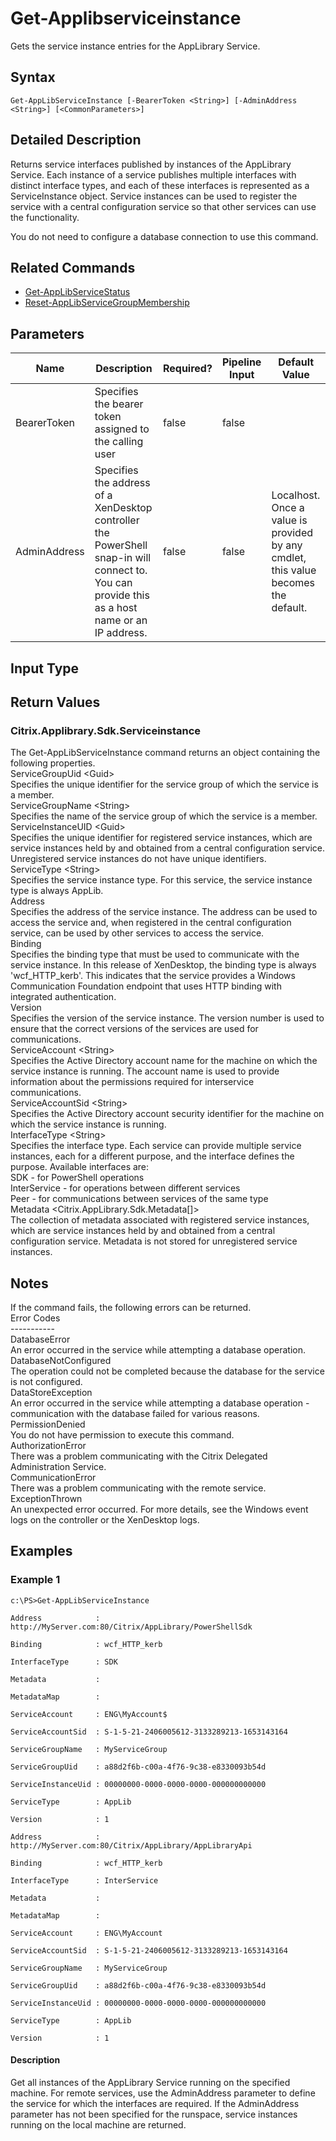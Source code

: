 ﻿
# Get-Applibserviceinstance
Gets the service instance entries for the AppLibrary Service.
## Syntax
```
Get-AppLibServiceInstance [-BearerToken <String>] [-AdminAddress <String>] [<CommonParameters>]
```
## Detailed Description
Returns service interfaces published by instances of the AppLibrary Service. Each instance of a service publishes multiple interfaces with distinct interface types, and each of these interfaces is represented as a ServiceInstance object. Service instances can be used to register the service with a central configuration service so that other services can use the functionality.

You do not need to configure a database connection to use this command.


## Related Commands

* [Get-AppLibServiceStatus](../Get-AppLibServiceStatus/)
* [Reset-AppLibServiceGroupMembership](../Reset-AppLibServiceGroupMembership/)
## Parameters
| Name   | Description | Required? | Pipeline Input | Default Value |
| --- | --- | --- | --- | --- |
| BearerToken | Specifies the bearer token assigned to the calling user | false | false |  |
| AdminAddress | Specifies the address of a XenDesktop controller the PowerShell snap-in will connect to. You can provide this as a host name or an IP address. | false | false | Localhost. Once a value is provided by any cmdlet, this value becomes the default. |

## Input Type

### 

## Return Values

### Citrix.Applibrary.Sdk.Serviceinstance
The Get-AppLibServiceInstance command returns an object containing the following properties.<br>ServiceGroupUid &lt;Guid&gt;<br>    Specifies the unique identifier for the service group of which the service is a member.<br>ServiceGroupName &lt;String&gt;<br>    Specifies the name of the service group of which the service is a member.<br>ServiceInstanceUID &lt;Guid&gt;<br>    Specifies the unique identifier for registered service instances, which are service instances held by and obtained from a central configuration service.  Unregistered service instances do not have unique identifiers.<br>ServiceType &lt;String&gt;<br>    Specifies the service instance type.  For this service, the service instance type is always AppLib.<br>Address<br>    Specifies the address of the service instance.  The address can be used to access the service and, when registered in the central configuration service, can be used by other services to access the service.<br>Binding<br>    Specifies the binding type that must be used to communicate with the service instance.  In this release of XenDesktop, the binding type is always 'wcf\_HTTP\_kerb'. This indicates that the service provides a Windows Communication Foundation endpoint that uses HTTP binding with integrated authentication.<br>Version<br>    Specifies the version of the service instance.  The version number is used to ensure that the correct versions of the services are used for communications.<br>ServiceAccount &lt;String&gt;<br>    Specifies the Active Directory account name for the machine on which the service instance is running.  The account name is used to provide information about the permissions required for interservice communications.<br>ServiceAccountSid &lt;String&gt;<br>    Specifies the Active Directory account security identifier for the machine on which the service instance is running.<br>InterfaceType &lt;String&gt;<br>    Specifies the interface type.  Each service can provide multiple service instances, each for a different purpose, and the interface defines the purpose.  Available interfaces are:<br>        SDK - for PowerShell operations<br>        InterService - for operations between different services<br>        Peer - for communications between services of the same type<br>Metadata &lt;Citrix.AppLibrary.Sdk.Metadata\[\]&gt;<br>     The collection of metadata associated with registered service instances, which are service instances held by and obtained from a central configuration service.  Metadata is not stored for unregistered service instances.
## Notes
If the command fails, the following errors can be returned.<br>    Error Codes<br>    -----------<br>    DatabaseError<br>        An error occurred in the service while attempting a database operation.<br>    DatabaseNotConfigured<br>        The operation could not be completed because the database for the service is not configured.<br>    DataStoreException<br>        An error occurred in the service while attempting a database operation - communication with the database failed for various reasons.<br>    PermissionDenied<br>        You do not have permission to execute this command.<br>    AuthorizationError<br>        There was a problem communicating with the Citrix Delegated Administration Service.<br>    CommunicationError<br>        There was a problem communicating with the remote service.<br>    ExceptionThrown<br>        An unexpected error occurred.  For more details, see the Windows event logs on the controller or the XenDesktop logs.
## Examples

### Example 1
```
c:\PS>Get-AppLibServiceInstance

Address            : http://MyServer.com:80/Citrix/AppLibrary/PowerShellSdk

Binding            : wcf_HTTP_kerb

InterfaceType      : SDK

Metadata           :

MetadataMap        :

ServiceAccount     : ENG\MyAccount$

ServiceAccountSid  : S-1-5-21-2406005612-3133289213-1653143164

ServiceGroupName   : MyServiceGroup

ServiceGroupUid    : a88d2f6b-c00a-4f76-9c38-e8330093b54d

ServiceInstanceUid : 00000000-0000-0000-0000-000000000000

ServiceType        : AppLib

Version            : 1

Address            : http://MyServer.com:80/Citrix/AppLibrary/AppLibraryApi

Binding            : wcf_HTTP_kerb

InterfaceType      : InterService

Metadata           :

MetadataMap        :

ServiceAccount     : ENG\MyAccount

ServiceAccountSid  : S-1-5-21-2406005612-3133289213-1653143164

ServiceGroupName   : MyServiceGroup

ServiceGroupUid    : a88d2f6b-c00a-4f76-9c38-e8330093b54d

ServiceInstanceUid : 00000000-0000-0000-0000-000000000000

ServiceType        : AppLib

Version            : 1
```
#### Description
Get all instances of the AppLibrary Service running on the specified machine.  For remote services, use the AdminAddress parameter to define the service for which the interfaces are required.  If the AdminAddress parameter has not been specified for the runspace, service instances running on the local machine are returned.
